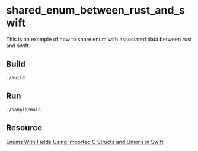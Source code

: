 # shared_enum_between_rust_and_swift
This is an example of how to share enum with associated data between rust and swift.

## Build

```
./build
```

## Run

```
./sample/main 
```

## Resource

[Enums With Fields](https://doc.rust-lang.org/reference/type-layout.html#reprc-enums-with-fields)
[Using Imported C Structs and Unions in Swift](https://developer.apple.com/documentation/swift/using-imported-c-structs-and-unions-in-swift)
